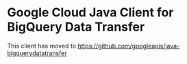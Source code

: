 # Google Cloud Java Client for BigQuery Data Transfer

This client has moved to https://github.com/googleapis/java-bigquerydatatransfer